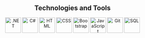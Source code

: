 
<div align="center">
        
## **Technologies and Tools**  

</div>

<div align="center">
    <p align="center">
        <img src="https://upload.wikimedia.org/wikipedia/commons/7/7d/Microsoft_.NET_logo.svg" alt=".NET" width="50" height="50"/>
        <img src="https://cdn.jsdelivr.net/gh/devicons/devicon/icons/csharp/csharp-original.svg" alt="C#" width="50" height="50"/>
        <img src="https://cdn.jsdelivr.net/gh/devicons/devicon/icons/html5/html5-original.svg" alt="HTML" width="50" height="50"/>
        <img src="https://cdn.jsdelivr.net/gh/devicons/devicon/icons/css3/css3-original.svg" alt="CSS" width="50" height="50"/>
        <img src="https://cdn.jsdelivr.net/gh/devicons/devicon/icons/bootstrap/bootstrap-original.svg" alt="Bootstrap" width="50" height="50"/>
        <img src="https://cdn.jsdelivr.net/gh/devicons/devicon/icons/javascript/javascript-original.svg" alt="JavaScript" width="50" height="50"/>
        <img src="https://cdn.jsdelivr.net/gh/devicons/devicon/icons/git/git-original.svg" alt="Git" width="50" height="50"/>
        <img src="https://cdn.jsdelivr.net/gh/devicons/devicon/icons/mysql/mysql-original.svg" alt="SQL" width="50" height="50"/>
    </p>
</div>
